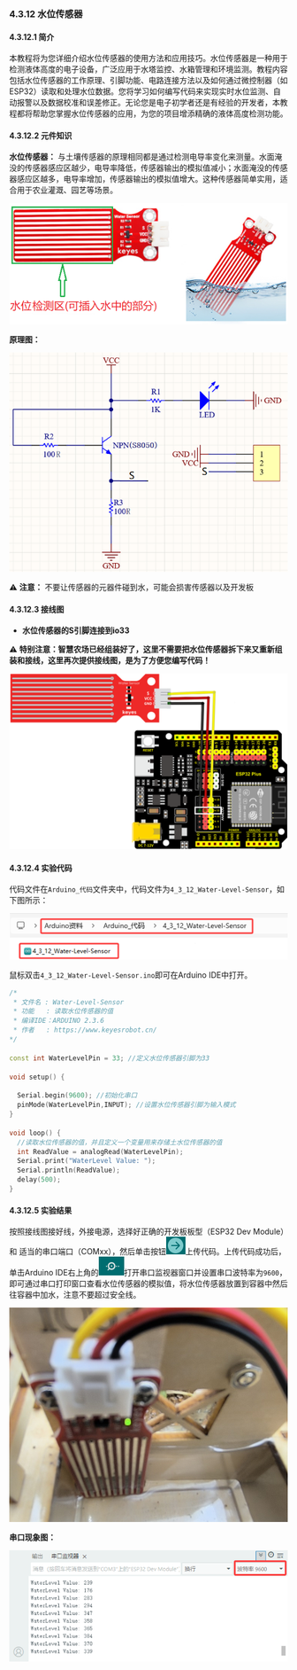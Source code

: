 ### 4.3.12 水位传感器

#### 4.3.12.1 简介

本教程将为您详细介绍水位传感器的使用方法和应用技巧。水位传感器是一种用于检测液体高度的电子设备，广泛应用于水塔监控、水箱管理和环境监测。教程内容包括水位传感器的工作原理、引脚功能、电路连接方法以及如何通过微控制器（如ESP32）读取和处理水位数据。您将学习如何编写代码来实现实时水位监测、自动报警以及数据校准和误差修正。无论您是电子初学者还是有经验的开发者，本教程都将帮助您掌握水位传感器的应用，为您的项目增添精确的液体高度检测功能。

#### 4.3.12.2 元件知识

**水位传感器：** 与土壤传感器的原理相同都是通过检测电导率变化来测量。水面淹没的传感器感应区越少，电导率降低，传感器输出的模拟值减小；水面淹没的传感器感应区越多，电导率增加，传感器输出的模拟值增大。这种传感器简单实用，适合用于农业灌溉、园艺等场景。

![Img](../media/Water-Level.png)

**原理图：**

![Img](../media/Water-Level1.png)

⚠️ **注意：** 不要让传感器的元器件碰到水，可能会损害传感器以及开发板 

#### 4.3.12.3 接线图

- **水位传感器的S引脚连接到io33**

⚠️ **特别注意：智慧农场已经组装好了，这里不需要把水位传感器拆下来又重新组装和接线，这里再次提供接线图，是为了方便您编写代码！**

![Img](../media/couj91.png)

#### 4.3.12.4 实验代码

代码文件在`Arduino_代码`文件夹中，代码文件为`4_3_12_Water-Level-Sensor`，如下图所示：

![Img](../media/couj014.png)

鼠标双击`4_3_12_Water-Level-Sensor.ino`即可在Arduino IDE中打开。

```c++
/*
 * 文件名 : Water-Level-Sensor
 * 功能   : 读取水位传感器的值
 * 编译IDE：ARDUINO 2.3.6
 * 作者   : https://www.keyesrobot.cn/
*/

const int WaterLevelPin = 33; //定义水位传感器引脚为33

void setup() {

  Serial.begin(9600); //初始化串口
  pinMode(WaterLevelPin,INPUT); //设置水位传感器引脚为输入模式
}

void loop() {
  //读取水位传感器的值，并且定义一个变量用来存储土水位传感器的值
  int ReadValue = analogRead(WaterLevelPin);
  Serial.print("WaterLevel Value: ");
  Serial.println(ReadValue);
  delay(500);
}
```

#### 4.3.12.5 实验结果

按照接线图接好线，外接电源，选择好正确的开发板板型（ESP32 Dev Module）和 适当的串口端口（COMxx），然后单击按钮![Img](../media/cou0.png)上传代码。上传代码成功后，单击Arduino IDE右上角的![Sarial](../media/Sarial.png)打开串口监视器窗口并设置串口波特率为`9600`，即可通过串口打印窗口查看水位传感器的模拟值，将水位传感器放置到容器中然后往容器中加水，注意不要超过安全线。 

![Img](../media/Water-1.jpg)


**串口现象图：**

![Img](../media/Waterdata.png)